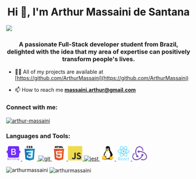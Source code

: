 <h1 align="center">Hi 👋, I'm Arthur Massaini de Santana</h1>

<img src="https://octocat-generator-assets.githubusercontent.com/my-octocat-1612546098949.png"/>
<h3 align="center">A passionate Full-Stack developer student from Brazil, delighted with the idea that my area of ​​expertise can positively transform people's lives.</h3>

- 👨‍💻 All of my projects are available at [https://github.com/ArthurMassaini](https://github.com/ArthurMassaini)

- 📫 How to reach me **massaini.arthur@gmail.com**

<h3 align="left">Connect with me:</h3>
<p align="left">
<a href="https://linkedin.com/in/arthur-massaini" target="blank"><img align="center" src="https://cdn.jsdelivr.net/npm/simple-icons@3.0.1/icons/linkedin.svg" alt="arthur-massaini" height="30" width="40" /></a>
</p>

<h3 align="left">Languages and Tools:</h3>
<p align="left"> <a href="https://getbootstrap.com" target="_blank"> <img src="https://raw.githubusercontent.com/devicons/devicon/master/icons/bootstrap/bootstrap-plain-wordmark.svg" alt="bootstrap" width="40" height="40"/> </a> <a href="https://www.w3schools.com/css/" target="_blank"> <img src="https://raw.githubusercontent.com/devicons/devicon/master/icons/css3/css3-original-wordmark.svg" alt="css3" width="40" height="40"/> </a> <a href="https://git-scm.com/" target="_blank"> <img src="https://www.vectorlogo.zone/logos/git-scm/git-scm-icon.svg" alt="git" width="40" height="40"/> </a> <a href="https://www.w3.org/html/" target="_blank"> <img src="https://raw.githubusercontent.com/devicons/devicon/master/icons/html5/html5-original-wordmark.svg" alt="html5" width="40" height="40"/> </a> <a href="https://developer.mozilla.org/en-US/docs/Web/JavaScript" target="_blank"> <img src="https://raw.githubusercontent.com/devicons/devicon/master/icons/javascript/javascript-original.svg" alt="javascript" width="40" height="40"/> </a> <a href="https://jestjs.io" target="_blank"> <img src="https://www.vectorlogo.zone/logos/jestjsio/jestjsio-icon.svg" alt="jest" width="40" height="40"/> </a> <a href="https://www.linux.org/" target="_blank"> <img src="https://raw.githubusercontent.com/devicons/devicon/master/icons/linux/linux-original.svg" alt="linux" width="40" height="40"/> </a> <a href="https://reactjs.org/" target="_blank"> <img src="https://raw.githubusercontent.com/devicons/devicon/master/icons/react/react-original-wordmark.svg" alt="react" width="40" height="40"/> </a> <a href="https://redux.js.org" target="_blank"> <img src="https://raw.githubusercontent.com/devicons/devicon/master/icons/redux/redux-original.svg" alt="redux" width="40" height="40"/> </a> </p>

<p><img align="left" src="https://github-readme-stats.vercel.app/api/top-langs?username=arthurmassaini&show_icons=true&locale=en&layout=compact" alt="arthurmassaini" /></p>

<p>&nbsp;<img align="center" src="https://github-readme-stats.vercel.app/api?username=arthurmassaini&show_icons=true&locale=en" alt="arthurmassaini" /></p>
